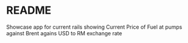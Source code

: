 # README

Showcase app for current rails showing
Current Price of Fuel at pumps
against Brent
agains USD to RM exchange rate
